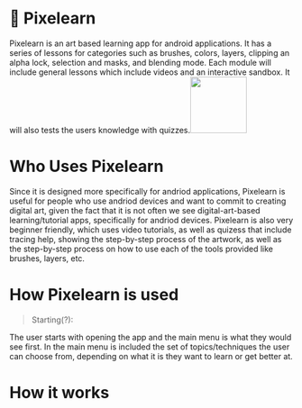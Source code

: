 # 🌟 Pixelearn
Pixelearn is an art based learning app for android applications. It has a series of lessons for categories such as brushes, colors, layers, clipping an alpha lock, selection and masks, and blending mode. Each module will include general lessons which include videos and an interactive sandbox. It will also tests the users knowledge with quizzes.<img src="https://github.com/user-attachments/assets/71c4725d-486c-4853-b706-d1edcb4c08cb" width="100" height="100" />


# Who Uses Pixelearn
Since it is designed more specifically for andriod applications, Pixelearn is useful for people who use andriod devices and want to commit to creating digital art, given the fact that it is not often we see digital-art-based learning/tutorial apps, specifically for andriod devices. Pixelearn is also very beginner friendly, which uses video tutorials, as well as quizess that include tracing help, showing the step-by-step process of the artwork, as well as the step-by-step process on how to use each of the tools provided like brushes, layers, etc.

# How Pixelearn is used
> Starting(?):

The user starts with opening the app and the main menu is what they would see first. In the main menu is included the set of topics/techniques the user can choose from, depending on what it is they want to learn or get better at.

# How it works

